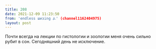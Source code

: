 ```yaml
---
title: 208
date: 2021-12-09 11:23:50
from: 'endless шизing ⍼' (channel1162404975)
layout: post
---
```


Почти всегда на лекции по гистологии и зоологии меня очень сильно рубит в сон. Сегодняшний день не исключение.
